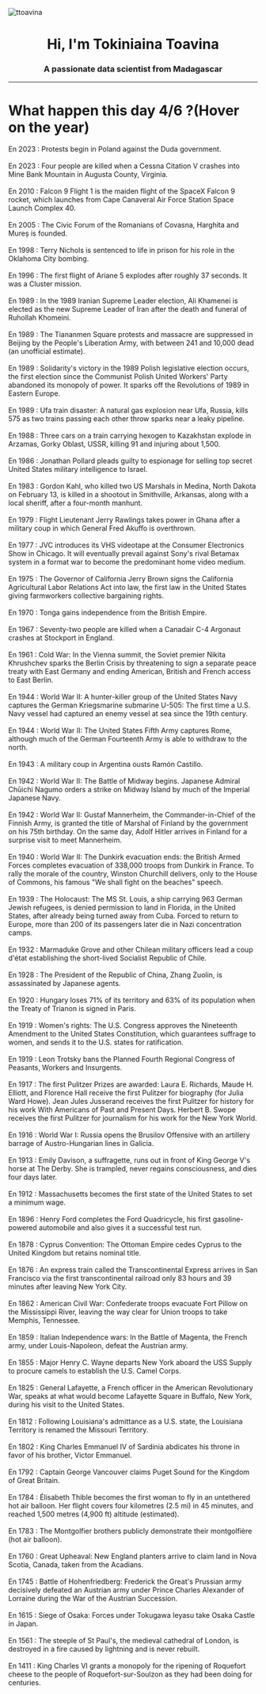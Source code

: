 
<p align="left"> <img src="https://komarev.com/ghpvc/?username=ttoavina&label=Profile%20views&color=0e75b6&style=flat" alt="ttoavina" /> </p>
<h1 align="center">Hi, I'm Tokiniaina Toavina</h1>
<h3 align="center">A passionate data scientist from Madagascar</h3>
    
<hr/>
<h1> What happen this day 4/6 ?(Hover on the year)</h1>

En 2023 : Protests begin in Poland against the Duda government.
<br/><br/>
En 2023 : Four people are killed when a Cessna Citation V crashes into Mine Bank Mountain in Augusta County, Virginia.
<br/><br/>
En 2010 : Falcon 9 Flight 1 is the maiden flight of the SpaceX Falcon 9 rocket, which launches from Cape Canaveral Air Force Station Space Launch Complex 40.
<br/><br/>
En 2005 : The Civic Forum of the Romanians of Covasna, Harghita and Mureș is founded.
<br/><br/>
En 1998 : Terry Nichols is sentenced to life in prison for his role in the Oklahoma City bombing.
<br/><br/>
En 1996 : The first flight of Ariane 5 explodes after roughly 37 seconds. It was a Cluster mission.
<br/><br/>
En 1989 : In the 1989 Iranian Supreme Leader election, Ali Khamenei is elected as the new Supreme Leader of Iran after the death and funeral of Ruhollah Khomeini.
<br/><br/>
En 1989 : The Tiananmen Square protests and massacre are suppressed in Beijing by the People's Liberation Army, with between 241 and 10,000 dead (an unofficial estimate).
<br/><br/>
En 1989 : Solidarity's victory in the 1989 Polish legislative election occurs, the first election since the Communist Polish United Workers' Party abandoned its monopoly of power. It sparks off the Revolutions of 1989 in Eastern Europe.
<br/><br/>
En 1989 : Ufa train disaster: A natural gas explosion near Ufa, Russia, kills 575 as two trains passing each other throw sparks near a leaky pipeline.
<br/><br/>
En 1988 : Three cars on a train carrying hexogen to Kazakhstan explode in Arzamas, Gorky Oblast, USSR, killing 91 and injuring about 1,500.
<br/><br/>
En 1986 : Jonathan Pollard pleads guilty to espionage for selling top secret United States military intelligence to Israel.
<br/><br/>
En 1983 : Gordon Kahl, who killed two US Marshals in Medina, North Dakota on February 13, is killed in a shootout in Smithville, Arkansas, along with a local sheriff, after a four-month manhunt.
<br/><br/>
En 1979 : Flight Lieutenant Jerry Rawlings takes power in Ghana after a military coup in which General Fred Akuffo is overthrown.
<br/><br/>
En 1977 : JVC introduces its VHS videotape at the Consumer Electronics Show in Chicago. It will eventually prevail against Sony's rival Betamax system in a format war to become the predominant home video medium.
<br/><br/>
En 1975 : The Governor of California Jerry Brown signs the California Agricultural Labor Relations Act into law, the first law in the United States giving farmworkers collective bargaining rights.
<br/><br/>
En 1970 : Tonga gains independence from the British Empire.
<br/><br/>
En 1967 : Seventy-two people are killed when a Canadair C-4 Argonaut crashes at Stockport in England.
<br/><br/>
En 1961 : Cold War: In the Vienna summit, the Soviet premier Nikita Khrushchev sparks the Berlin Crisis by threatening to sign a separate peace treaty with East Germany and ending American, British and French access to East Berlin.
<br/><br/>
En 1944 : World War II: A hunter-killer group of the United States Navy captures the German Kriegsmarine submarine U-505: The first time a U.S. Navy vessel had captured an enemy vessel at sea since the 19th century.
<br/><br/>
En 1944 : World War II: The United States Fifth Army captures Rome, although much of the German Fourteenth Army is able to withdraw to the north.
<br/><br/>
En 1943 : A military coup in Argentina ousts Ramón Castillo.
<br/><br/>
En 1942 : World War II: The Battle of Midway begins. Japanese Admiral Chūichi Nagumo orders a strike on Midway Island by much of the Imperial Japanese Navy.
<br/><br/>
En 1942 : World War II: Gustaf Mannerheim, the Commander-in-Chief of the Finnish Army, is granted the title of Marshal of Finland by the government on his 75th birthday. On the same day, Adolf Hitler arrives in Finland for a surprise visit to meet Mannerheim.
<br/><br/>
En 1940 : World War II: The Dunkirk evacuation ends: the British Armed Forces completes evacuation of 338,000 troops from Dunkirk in France. To rally the morale of the country, Winston Churchill delivers, only to the House of Commons, his famous "We shall fight on the beaches" speech.
<br/><br/>
En 1939 : The Holocaust: The MS St. Louis, a ship carrying 963 German Jewish refugees, is denied permission to land in Florida, in the United States, after already being turned away from Cuba. Forced to return to Europe, more than 200 of its passengers later die in Nazi concentration camps.
<br/><br/>
En 1932 : Marmaduke Grove and other Chilean military officers lead a coup d'état establishing the short-lived Socialist Republic of Chile.
<br/><br/>
En 1928 : The President of the Republic of China, Zhang Zuolin, is assassinated by Japanese agents.
<br/><br/>
En 1920 : Hungary loses 71% of its territory and 63% of its population when the Treaty of Trianon is signed in Paris.
<br/><br/>
En 1919 : Women's rights: The U.S. Congress approves the Nineteenth Amendment to the United States Constitution, which guarantees suffrage to women, and sends it to the U.S. states for ratification.
<br/><br/>
En 1919 : Leon Trotsky bans the Planned Fourth Regional Congress of Peasants, Workers and Insurgents.
<br/><br/>
En 1917 : The first Pulitzer Prizes are awarded: Laura E. Richards, Maude H. Elliott, and Florence Hall receive the first Pulitzer for biography (for Julia Ward Howe). Jean Jules Jusserand receives the first Pulitzer for history for his work With Americans of Past and Present Days. Herbert B. Swope receives the first Pulitzer for journalism for his work for the New York World.
<br/><br/>
En 1916 : World War I: Russia opens the Brusilov Offensive with an artillery barrage of Austro-Hungarian lines in Galicia.
<br/><br/>
En 1913 : Emily Davison, a suffragette, runs out in front of King George V's horse at The Derby. She is trampled, never regains consciousness, and dies four days later.
<br/><br/>
En 1912 : Massachusetts becomes the first state of the United States to set a minimum wage.
<br/><br/>
En 1896 : Henry Ford completes the Ford Quadricycle, his first gasoline-powered automobile and also gives it a successful test run.
<br/><br/>
En 1878 : Cyprus Convention: The Ottoman Empire cedes Cyprus to the United Kingdom but retains nominal title.
<br/><br/>
En 1876 : An express train called the Transcontinental Express arrives in San Francisco via the first transcontinental railroad only 83 hours and 39 minutes after leaving New York City.
<br/><br/>
En 1862 : American Civil War: Confederate troops evacuate Fort Pillow on the Mississippi River, leaving the way clear for Union troops to take Memphis, Tennessee.
<br/><br/>
En 1859 : Italian Independence wars: In the Battle of Magenta, the French army, under Louis-Napoleon, defeat the Austrian army.
<br/><br/>
En 1855 : Major Henry C. Wayne departs New York aboard the USS Supply to procure camels to establish the U.S. Camel Corps.
<br/><br/>
En 1825 : General Lafayette, a French officer in the American Revolutionary War, speaks at what would become Lafayette Square in Buffalo, New York, during his visit to the United States.
<br/><br/>
En 1812 : Following Louisiana's admittance as a U.S. state, the Louisiana Territory is renamed the Missouri Territory.
<br/><br/>
En 1802 : King Charles Emmanuel IV of Sardinia abdicates his throne in favor of his brother, Victor Emmanuel.
<br/><br/>
En 1792 : Captain George Vancouver claims Puget Sound for the Kingdom of Great Britain.
<br/><br/>
En 1784 : Élisabeth Thible becomes the first woman to fly in an untethered hot air balloon. Her flight covers four kilometres (2.5 mi) in 45 minutes, and reached 1,500 metres (4,900 ft) altitude (estimated).
<br/><br/>
En 1783 : The Montgolfier brothers publicly demonstrate their montgolfière (hot air balloon).
<br/><br/>
En 1760 : Great Upheaval: New England planters arrive to claim land in Nova Scotia, Canada, taken from the Acadians.
<br/><br/>
En 1745 : Battle of Hohenfriedberg: Frederick the Great's Prussian army decisively defeated an Austrian army under Prince Charles Alexander of Lorraine during the War of the Austrian Succession.
<br/><br/>
En 1615 : Siege of Osaka: Forces under Tokugawa Ieyasu take Osaka Castle in Japan.
<br/><br/>
En 1561 : The steeple of St Paul's, the medieval cathedral of London, is destroyed in a fire caused by lightning and is never rebuilt.
<br/><br/>
En 1411 : King Charles VI grants a monopoly for the ripening of Roquefort cheese to the people of Roquefort-sur-Soulzon as they had been doing for centuries.
<br/><br/>
